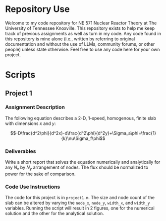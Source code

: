 # Repository Use
Welcome to my code repository for NE 571 Nuclear Reactor Theory at The University of Tennessee Knoxville. This repository exists to help me keep track of previous assignments as well as turn in my code.
Any code found in this repository is mine alone (i.e., written by referring to original documentation and without the use of LLMs, community forums, or other people) unless state otherwise.
Feel free to use any code here for your own project.

# Scripts
## Project 1
### Assignment Description
The following equation describes a 2-D, 1-speed, homogenous, finite slab with dimensions $x$ and $y$:
```math
-D\frac{d^2\phi}{d^2x}-d\frac{d^2\phi}{d^2y}+\Sigma_a\phi=\frac{1}{k}\nu\Sigma_f\phi
```
### Deliverables
Write a short report that solves the equation numerically and analytically for any $N_x$ by $N_y$ arrangement of nodes. The flux should be normalized to power for the sake of comparison.
### Code Use Instructions
The code for this project is in `project1.m`. The size and node count of the slab can be altered by varying the `node_x`, `node_y`, `width_x`, and `width_y` variables.
Running the script will result in 2 figures, one for the numerical solution and the other for the analytical solution.

